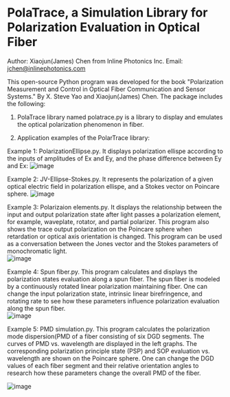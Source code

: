 # PolaTrace, a Simulation Library for Polarization Evaluation in Optical Fiber 
Author: Xiaojun(James) Chen from Inline Photonics Inc.  Email: jchen@inlinephotonics.com

This open-source Python program was developed  for the book  "Polarization Measurement and Control in Optical Fiber Communication and Sensor Systems."  By X. Steve Yao and Xiaojun(James) Chen. The package includes the following:

1) PolaTrace library named polatrace.py is a library to display and emulates the optical polarization phenomenon in fiber.  

2) Application examples of the PolarTrace library:

Example 1: PolarizationEllipse.py. It displays polarization ellispe according to the inputs of  amplitudes of Ex and Ey,  and the phase difference between Ey and Ex: 
         ![image](https://user-images.githubusercontent.com/110875419/202661174-5ece0e1a-71b0-4345-b314-1d9f63548426.png)
         
         

Example 2: JV-Ellipse-Stokes.py. It represents the polarization of a given optical electric field in polarization ellispe, and a Stokes vector on Poincare sphere. 
![image](https://user-images.githubusercontent.com/110875419/202660814-0861b550-6973-4e29-972a-c6690dd78fbe.png)



Example 3: Polarizaion elements.py.  It displays the relationship between the input and output polarization state after light passes a polarization element, for example, waveplate, rotator, and partial polarizer. This program also shows the trace output polarization on the Poincare sphere when retardation or optical axis orientation is changed. This program can be used as a conversation between the Jones vector and the Stokes parameters of monochromatic light.  
![image](https://user-images.githubusercontent.com/110875419/202667384-e21b8ebd-5738-4ddf-b7cc-3dcff0bd3fdf.png)



Example 4: Spun fiber.py. This program calculates and displays the polarization states evaluation along a spun fiber. The spun fiber is modeled by a continuously rotated linear polarization maintaining fiber. One can change the input polarization state, intrinsic linear birefringence, and rotating rate to see how these parameters influence polarization evaluation along the spun fiber.  
![image](https://user-images.githubusercontent.com/110875419/202670038-d6bdb92e-0b0f-48e6-bd63-6e5516a1b850.png)


Example 5: PMD simulation.py. This program calculates the polarization mode dispersion(PMD of a fiber consisting of six DGD segments.  The curves of PMD  vs. wavelength are displayed in the left graphs. The corresponding polarization principle state (PSP) and SOP evaluation vs. wavelength are shown on the Poincare sphere. One can change the DGD values of each fiber segment and their relative orientation angles to research how these parameters change the overall PMD of the fiber.    

![image](https://user-images.githubusercontent.com/110875419/202672501-9fb66959-e386-4e82-86e4-9eb6e28c8cb6.png)


